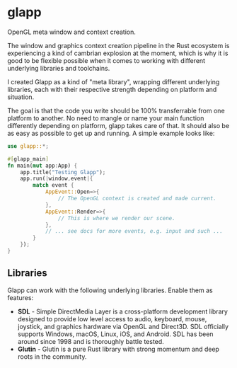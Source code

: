 # glapp
OpenGL meta window and context creation.

The window and graphics context creation pipeline in the Rust ecosystem is experiencing a kind of cambrian explosion at the moment, 
which is why it is good to be flexible possible when it comes to working with different underlying libraries and toolchains.

I created Glapp as a kind of "meta library", wrapping different underlying libraries, each with their respective strength depending
on platform and situation.

The goal is that the code you write should be 100% transferrable from one platform to another. No need to mangle or name your main function differently
depending on platform, glapp takes care of that. It should also be as easy as possible to get up and running. A simple example looks like:

```rust
use glapp::*;

#[glapp_main]
fn main(mut app:App) {
    app.title("Testing Glapp");
    app.run(|window,event|{
        match event {
            AppEvent::Open=>{
                // The OpenGL context is created and made current.
            },
            AppEvent::Render=>{
                // This is where we render our scene.
            },
            // ... see docs for more events, e.g. input and such ...
        }
    });
}
```

## Libraries
Glapp can work with the following underlying libraries. Enable them as features:

- **SDL** - Simple DirectMedia Layer is a cross-platform development library designed to provide low level access to audio, 
  keyboard, mouse, joystick, and graphics hardware via OpenGL and Direct3D. SDL officially supports Windows, macOS, Linux, iOS, and Android.
  SDL has been around since 1998 and is thoroughly battle tested. 
- **Glutin** - Glutin is a pure Rust library with strong momentum and deep roots in the community.
